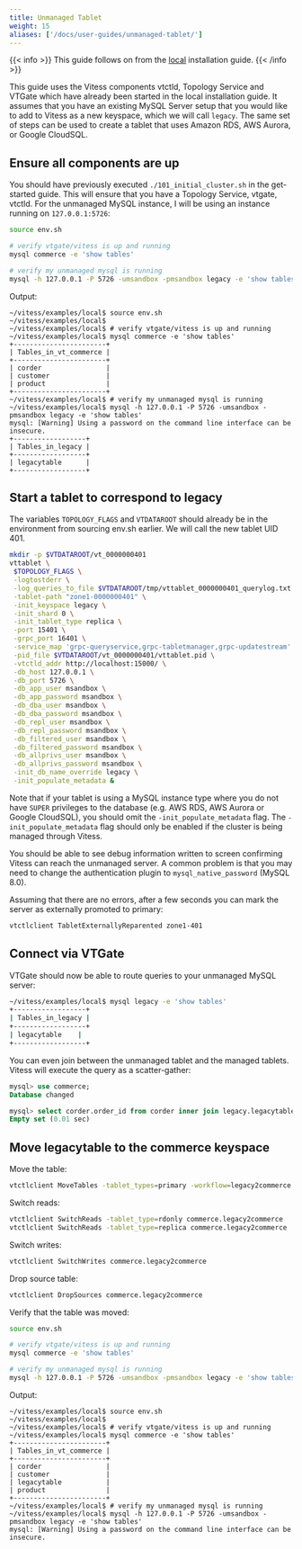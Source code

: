```yaml
---
title: Unmanaged Tablet
weight: 15
aliases: ['/docs/user-guides/unmanaged-tablet/'] 
---
```


{{< info >}}
This guide follows on from the [local](../../../get-started/local) installation guide.
{{< /info >}}

This guide uses the Vitess components vtctld, Topology Service and VTGate which have already been started in the local installation guide. It assumes that you have an existing MySQL Server setup that you would like to add to Vitess as a new keyspace, which we will call `legacy`. The same set of steps can be used to create a tablet that uses Amazon RDS, AWS Aurora, or Google CloudSQL.

## Ensure all components are up

You should have previously executed `./101_initial_cluster.sh` in the get-started guide. This will ensure that you have a Topology Service, vtgate, vtctld. For the unmanaged MySQL instance, I will be using an instance running on `127.0.0.1:5726`:

```bash
source env.sh

# verify vtgate/vitess is up and running
mysql commerce -e 'show tables'

# verify my unmanaged mysql is running
mysql -h 127.0.0.1 -P 5726 -umsandbox -pmsandbox legacy -e 'show tables'
```

Output:

```text
~/vitess/examples/local$ source env.sh
~/vitess/examples/local$ 
~/vitess/examples/local$ # verify vtgate/vitess is up and running
~/vitess/examples/local$ mysql commerce -e 'show tables' 
+-----------------------+
| Tables_in_vt_commerce |
+-----------------------+
| corder                |
| customer              |
| product               |
+-----------------------+
~/vitess/examples/local$ # verify my unmanaged mysql is running 
~/vitess/examples/local$ mysql -h 127.0.0.1 -P 5726 -umsandbox -pmsandbox legacy -e 'show tables'
mysql: [Warning] Using a password on the command line interface can be insecure.
+------------------+
| Tables_in_legacy |
+------------------+
| legacytable      |
+------------------+
```

## Start a tablet to correspond to legacy

The variables `TOPOLOGY_FLAGS` and `VTDATAROOT` should already be in the environment from sourcing env.sh earlier. We will call the new tablet UID 401.

```bash
mkdir -p $VTDATAROOT/vt_0000000401
vttablet \
 $TOPOLOGY_FLAGS \
 -logtostderr \
 -log_queries_to_file $VTDATAROOT/tmp/vttablet_0000000401_querylog.txt \
 -tablet-path "zone1-0000000401" \
 -init_keyspace legacy \
 -init_shard 0 \
 -init_tablet_type replica \
 -port 15401 \
 -grpc_port 16401 \
 -service_map 'grpc-queryservice,grpc-tabletmanager,grpc-updatestream' \
 -pid_file $VTDATAROOT/vt_0000000401/vttablet.pid \
 -vtctld_addr http://localhost:15000/ \
 -db_host 127.0.0.1 \
 -db_port 5726 \
 -db_app_user msandbox \
 -db_app_password msandbox \
 -db_dba_user msandbox \
 -db_dba_password msandbox \
 -db_repl_user msandbox \
 -db_repl_password msandbox \
 -db_filtered_user msandbox \
 -db_filtered_password msandbox \
 -db_allprivs_user msandbox \
 -db_allprivs_password msandbox \
 -init_db_name_override legacy \
 -init_populate_metadata &
```

Note that if your tablet is using a MySQL instance type where you do not have `SUPER` privileges to the database 
(e.g. AWS RDS, AWS Aurora or Google CloudSQL), you should omit the `-init_populate_metadata` flag. The `-init_populate_metadata` flag should only be enabled if the cluster is being managed through Vitess.

You should be able to see debug information written to screen confirming Vitess can reach the unmanaged server. A common problem is that you may need to change the authentication plugin to `mysql_native_password` (MySQL 8.0).

Assuming that there are no errors, after a few seconds you can mark the server as externally promoted to primary:

```bash
vtctlclient TabletExternallyReparented zone1-401
```

## Connect via VTGate

VTGate should now be able to route queries to your unmanaged MySQL server:

```bash
~/vitess/examples/local$ mysql legacy -e 'show tables'
+------------------+
| Tables_in_legacy |
+------------------+
| legacytable    |
+------------------+
``` 

You can even join between the unmanaged tablet and the managed tablets. Vitess will execute the query as a scatter-gather:

```sql
mysql> use commerce;
Database changed

mysql> select corder.order_id from corder inner join legacy.legacytable on corder.order_id=legacy.legacytable.id;
Empty set (0.01 sec)
```

## Move legacytable to the commerce keyspace

Move the table:

```bash
vtctlclient MoveTables -tablet_types=primary -workflow=legacy2commerce legacy commerce '{"legacytable": {}}'
```

Switch reads:

```bash
vtctlclient SwitchReads -tablet_type=rdonly commerce.legacy2commerce
vtctlclient SwitchReads -tablet_type=replica commerce.legacy2commerce
```

Switch writes:

```bash
vtctlclient SwitchWrites commerce.legacy2commerce
```

Drop source table:

```bash
vtctlclient DropSources commerce.legacy2commerce
```

Verify that the table was moved:

```bash
source env.sh

# verify vtgate/vitess is up and running
mysql commerce -e 'show tables'

# verify my unmanaged mysql is running
mysql -h 127.0.0.1 -P 5726 -umsandbox -pmsandbox legacy -e 'show tables'
```

Output:

```text
~/vitess/examples/local$ source env.sh
~/vitess/examples/local$ 
~/vitess/examples/local$ # verify vtgate/vitess is up and running
~/vitess/examples/local$ mysql commerce -e 'show tables' 
+-----------------------+
| Tables_in_vt_commerce |
+-----------------------+
| corder                |
| customer              |
| legacytable           |
| product               |
+-----------------------+
~/vitess/examples/local$ # verify my unmanaged mysql is running 
~/vitess/examples/local$ mysql -h 127.0.0.1 -P 5726 -umsandbox -pmsandbox legacy -e 'show tables'
mysql: [Warning] Using a password on the command line interface can be insecure.
```
